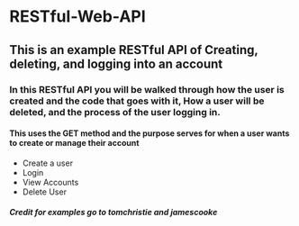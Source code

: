 # RESTful-Web-API

## This is an example RESTful API of Creating, deleting, and logging into an account

### In this RESTful API you will be walked through how the user is created and the code that goes with it, How a user will be deleted, and the process of the user logging in.

#### This uses the GET method and the purpose serves for when a user wants to create or manage their account

  * Create a user
  * Login
  * View Accounts
  * Delete User

##### Credit for examples go to tomchristie and jamescooke
